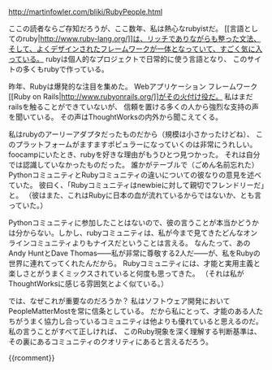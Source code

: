 http://martinfowler.com/bliki/RubyPeople.html

ここの読者ならご存知だろうが、ここ数年、私は熱心なrubyistだ。
[[言語としてのruby|http://www.ruby-lang.org/]]は、リッチでありながらも整った文法、そして、よくデザインされたフレームワークが一体となっていて、すごく気に入っている。
rubyは個人的なプロジェクトで日常的に使う言語となり、
このサイトの多くもrubyで作っている。

昨年、Rubyは爆発的な注目を集めた。
Webアプリケーション フレームワーク[[Ruby on Rails|http://www.rubyonrails.org/]]がその火付け役だ。
私はまだrailsを触ることができていないが、
信頼を置ける多くの人から強烈な支持の声を聞いている。
その声はThoughtWorksの内外から聞こえてくる。

私はrubyのアーリーアダプタだったものだから（規模は小さかったけどね）、
このプラットフォームがますますポピュラーになっていくのは非常にうれしい。
foocampにいたとき、rubyを好きな理由がもうひとつ見つかった。
それは自分では認識していなかったものだった。
誰かがテーブルで（ごめん名前忘れた）PythonコミュニティとRubyコミュニティの違いについての彼なりの意見を述べていた。
彼曰く、「Rubyコミュニティはnewbieに対して親切でフレンドリーだ」と。
（彼はまた、これはRubyに日本の血が流れているからではないか、とも言っていた。）

Pythonコミュニティに参加したことはないので、彼の言うことが本当かどうかは分からない。しかし、rubyコミュニティは、私が今まで見てきたどんなオンラインコミュニティよりもナイスだということは言える。
なんたって、あのAndy HuntとDave Thomas——私が非常に尊敬する2人だ——が、私をRubyの世界に連れてってくれたんだから。
Rubyコミュニティには、才能と実用主義と楽しさとがうまくミックスされていると何度も思ってきた。
（それは私がThoughtWorksに感じる雰囲気とよく似ている。）

では、なぜこれが重要なのだろうか？
私はソフトウェア開発においてPeopleMatterMostを常に信条としている。
だから私にとって、才能のある人たちがうまく協力し合っているコミュニティは他よりも優れていると思えるのだ。
私の言うことがすべて正しければ、
このRuby現象を深く理解する判断基準は、
その裏にあるコミュニティのクオリティにあると言えるだろう。

{{rcomment}}
